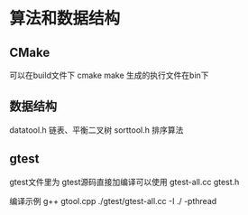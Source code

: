 # 算法和数据结构

## CMake
可以在build文件下 cmake make 
生成的执行文件在bin下

## 数据结构
datatool.h  链表、平衡二叉树
sorttool.h  排序算法



## gtest
gtest文件里为 gtest源码直接加编译可以使用
gtest-all.cc
gtest.h

编译示例
g++ gtool.cpp ./gtest/gtest-all.cc -I ./ -pthread